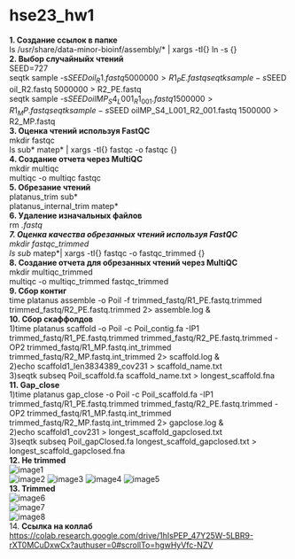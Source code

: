# hse23_hw1
**1. Создание ссылок в папке**  
ls /usr/share/data-minor-bioinf/assembly/* | xargs -tI{} ln -s {}  
**2. Выбор случайныйх чтений**    
SEED=727  
seqtk sample -s$SEED oil_R1.fastq 5000000 > R1_PE.fastq  
seqtk sample -s$SEED oil_R2.fastq 5000000 > R2_PE.fastq  
seqtk sample -s$SEED oilMP_S4_L001_R1_001.fastq 1500000 > R1_MP.fastq   
seqtk sample -s$SEED oilMP_S4_L001_R2_001.fastq 1500000 > R2_MP.fastq  
**3. Оценка чтений используя FastQC**    
mkdir fastqc  
ls sub* matep* | xargs -tI{} fastqc -o fastqc {}  
**4. Создание отчета через MultiQC**  
mkdir multiqc  
multiqc -o multiqc fastqc  
**5. Обрезание чтений**  
platanus_trim sub*  
platanus_internal_trim matep*  
**6. Удаление изначальных файлов**  
rm *.fastq  
**7. Оценка качества обрезанных чтений используя FastQC**  
mkdir fastqc_trimmed    
ls sub* matep*| xargs -tI{} fastqc -o fastqc_trimmed {}  
**8. Создание отчета для обрезанных чтений через MultiQC**  
mkdir multiqc_trimmed  
multiqc -o multiqc_trimmed fastqc_trimmed  
**9. Сбор контиг**  
time platanus assemble -o Poil -f trimmed_fastq/R1_PE.fastq.trimmed trimmed_fastq/R2_PE.fastq.trimmed 2> assemble.log &    
**10. Сбор скаффолдов**      
1)time platanus scaffold -o Poil -c Poil_contig.fa -IP1 trimmed_fastq/R1_PE.fastq.trimmed trimmed_fastq/R2_PE.fastq.trimmed -OP2 trimmed_fastq/R1_MP.fastq.int_trimmed trimmed_fastq/R2_MP.fastq.int_trimmed 2> scaffold.log &    
2)echo scaffold1_len3834389_cov231 > scaffold_name.txt    
3)seqtk subseq Poil_scaffold.fa scaffold_name.txt > longest_scaffold.fna  
**11. Gap_close**    
1)time platanus gap_close -o Poil -c Poil_scaffold.fa -IP1 trimmed_fastq/R1_PE.fastq.trimmed  trimmed_fastq/R2_PE.fastq.trimmed -OP2 trimmed_fastq/R1_MP.fastq.int_trimmed trimmed_fastq/R2_MP.fastq.int_trimmed 2> gapclose.log &    
2)echo scaffold1_cov231 > longest_scaffold_gapclosed.txt    
3)seqtk subseq Poil_gapClosed.fa longest_scaffold_gapclosed.txt > longest_scaffold_gapclosed.fna  
**12. Не trimmed**    
![image1](https://github.com/admukhortikova/hse23_hw1/assets/146677685/a14de087-1e85-4982-9e97-927abea25165)  
![image2](https://github.com/admukhortikova/hse23_hw1/assets/146677685/b121ab7d-fef0-44ee-ae26-bc6e1486d069)
![image3](https://github.com/admukhortikova/hse23_hw1/assets/146677685/3bf1c9d6-64ee-4143-a8b9-31bdff71dd07)
![image4](https://github.com/admukhortikova/hse23_hw1/assets/146677685/9dc1fe62-ae50-4bc8-b3aa-5dc1900fedb9)
![image5](https://github.com/admukhortikova/hse23_hw1/assets/146677685/09ff1666-b04c-4a96-bb78-d7135e77b78b)  
**13. Trimmed**  
![image6](https://github.com/admukhortikova/hse23_hw1/assets/146677685/bf228439-ca03-4c81-8019-770ad60fae10)  
![image7](https://github.com/admukhortikova/hse23_hw1/assets/146677685/3fa2c88f-368d-4e66-a836-c1ae237f0c06)  
![image8](https://github.com/admukhortikova/hse23_hw1/assets/146677685/1b8e585b-2180-45d4-aa53-89ae66e2c718)  
14. **Ссылка на коллаб**  
https://colab.research.google.com/drive/1hIsPEP_47Y25W-5LBR9-rXT0MCuDxwCx?authuser=0#scrollTo=hgwHyVfc-NZV

